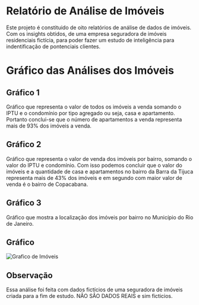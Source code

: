 # Relatório de Análise de Imóveis

Este projeto é constituido de oito relatórios de análise de dados de imóveis. Com os insights obtidos, de uma empresa seguradora de imóveis residenciais fictícia, para poder fazer um estudo de inteligência para indentificação de pontenciais clientes.

# Gráfico das Análises dos Imóveis

## Gráfico 1
  Gráfico que representa o valor de todos os imóveis a venda somando o IPTU e o condomínio por tipo agregado ou seja, casa e apartamento. Portanto conclui-se que o número de apartamentos a venda representa mais de 93% dos imóveis a venda.

## Gráfico 2

  Gráfico que representa o valor de venda dos imóveis por bairro, somando o valor do IPTU e condomínio. Com isso podemos concluir que o valor do imóveis e a quantidade de casa e apartamentos no bairro da Barra da Tijuca representa mais de 43% dos imóveis e em segundo com maior valor de venda é o bairro de Copacabana.

## Gráfico 3

  Gráfico que mostra a localização dos imóveis por bairro no Município do Rio de Janeiro.

## Gráfico 

![Grafico de Imóveis](https://github.com/ewertondrigues02/Analise-de-Dados-de-Imoveis/assets/106437473/2c6bf6ff-ff4a-4cc7-9509-e508a5787505)



## Observação

  Essa análise foi feita com dados fictícios de uma seguradora de imóveis criada para a fim de estudo. NÂO SÂO DADOS REAIS e sim ficticios.
